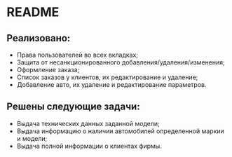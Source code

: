 # README

## Реализовано:
* Права пользователей во всех вкладках;
* Защита от несанкционированного добавления/удаления/изменения;
* Оформление заказа;
* Список заказов у клиентов, их редактирование и удаление;
* Добавление авто, их удаление и редактирование параметров.

## Решены следующие задачи:
* Выдача технических данных заданной модели;
* Выдача информацию о наличии автомобилей определенной маркии и модели;
* Выдача полной информации о клиентах фирмы.
